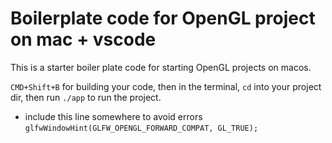 # Boilerplate code for OpenGL project on mac + vscode

This is a starter boiler plate code for starting OpenGL projects on macos.

```CMD+Shift+B``` for building your code,
then in the terminal, ```cd``` into your project dir, then run ```./app``` to run the project. 

- include this line somewhere to avoid errors ```glfwWindowHint(GLFW_OPENGL_FORWARD_COMPAT, GL_TRUE);```
